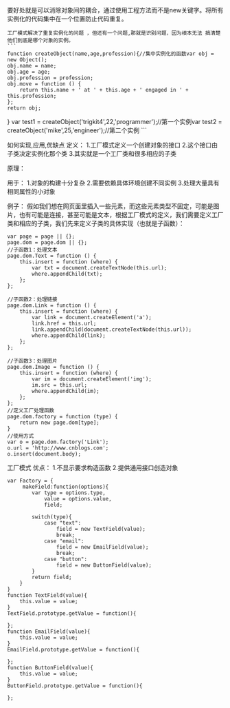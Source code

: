要好处就是可以消除对象间的耦合，通过使用工程方法而不是new关键字。将所有实例化的代码集中在一个位置防止代码重复。

    工厂模式解决了重复实例化的问题 ，但还有一个问题,那就是识别问题，因为根本无法 搞清楚他们到底是哪个对象的实例。
    ```
    function createObject(name,age,profession){//集中实例化的函数var obj = new Object();
    obj.name = name;
    obj.age = age;
    obj.profession = profession;
    obj.move = function () {
        return this.name + ' at ' + this.age + ' engaged in ' + this.profession;
    };
    return obj;
}
var test1 = createObject('trigkit4',22,'programmer');//第一个实例var test2 = createObject('mike',25,'engineer');//第二个实例
    ```




如何实现,应用,优缺点
定义：
1.工厂模式定义一个创建对象的接口
2.这个接口由子类决定实例化那个类
3.其实就是一个工厂类和很多相应的子类

原理：

用于：
1.对象的构建十分复杂
2.需要依赖具体环境创建不同实例
3.处理大量具有相同属性的小对象


例子：
假如我们想在网页面里插入一些元素，而这些元素类型不固定，可能是图片，也有可能是连接，甚至可能是文本，根据工厂模式的定义，我们需要定义工厂类和相应的子类，我们先来定义子类的具体实现（也就是子函数）：
```
var page = page || {};
page.dom = page.dom || {};
//子函数1：处理文本
page.dom.Text = function () {
    this.insert = function (where) {
        var txt = document.createTextNode(this.url);
        where.appendChild(txt);
    };
};

//子函数2：处理链接
page.dom.Link = function () {
    this.insert = function (where) {
        var link = document.createElement('a');
        link.href = this.url;
        link.appendChild(document.createTextNode(this.url));
        where.appendChild(link);
    };
};

//子函数3：处理图片
page.dom.Image = function () {
    this.insert = function (where) {
        var im = document.createElement('img');
        im.src = this.url;
        where.appendChild(im);
    };
};
//定义工厂处理函数
page.dom.factory = function (type) {
    return new page.dom[type];
}
//使用方式
var o = page.dom.factory('Link');
o.url = 'http://www.cnblogs.com';
o.insert(document.body);
```

工厂模式
优点：
1.不显示要求构造函数
2.提供通用接口创造对象

```
var Factory = {
     makeField:function(options){
        var type = options.type,
            value = options.value,
            field;

        switch(type){
            case "text":
                field = new TextField(value);
                break;
            case "email":
                field = new EmailField(value);
                break;
            case "button":
                field = new ButtonField(value);
        }
        return field;
    }
}
function TextField(value){
    this.value = value;
}
TextField.prototype.getValue = function(){

};
function EmailField(value){
    this.value = value;
}
EmailField.prototype.getValue = function(){

};
function ButtonField(value){
    this.value = value;
}
ButtonField.prototype.getValue = function(){

};
```
